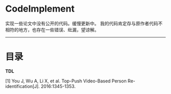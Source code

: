 # CodeImplement
实现一些论文中没有公开的代码。缓慢更新中。
我的代码肯定存与原作者代码不相符的地方，也存在一些错误、纰漏，望谅解。

---

# 目录
**TDL**

[1] You J, Wu A, Li X, et al. Top-Push Video-Based Person Re-identification[J]. 2016:1345-1353.
